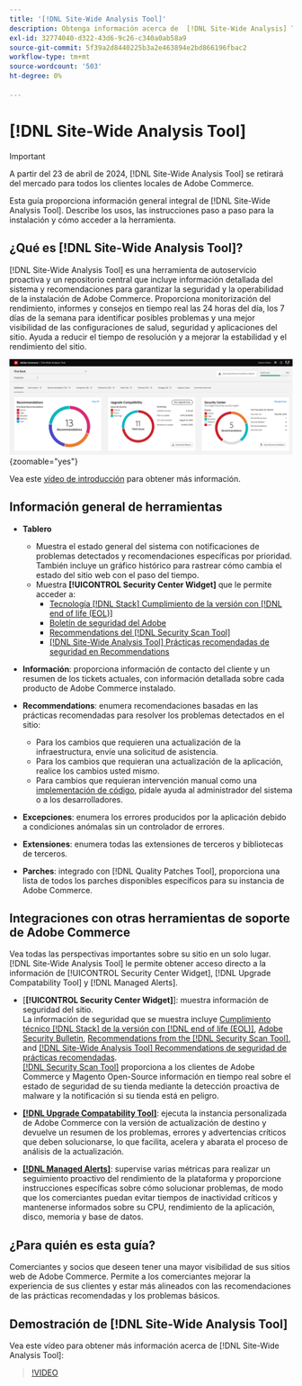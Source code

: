 ```yaml
---
title: '[!DNL Site-Wide Analysis Tool]'
description: Obtenga información acerca de  [!DNL Site-Wide Analysis] Tool, sus usos, el proceso de instalación y cómo obtener acceso
exl-id: 32774040-d322-43d6-9c26-c340a0ab58a9
source-git-commit: 5f39a2d8440225b3a2e463894e2bd866196fbac2
workflow-type: tm+mt
source-wordcount: '503'
ht-degree: 0%

---
```


# [!DNL Site-Wide Analysis Tool]

>[!IMPORTANT]
>
>A partir del 23 de abril de 2024, [!DNL Site-Wide Analysis Tool] se retirará del mercado para todos los clientes locales de Adobe Commerce.

Esta guía proporciona información general integral de [!DNL Site-Wide Analysis Tool]. Describe los usos, las instrucciones paso a paso para la instalación y cómo acceder a la herramienta.

## ¿Qué es [!DNL Site-Wide Analysis Tool]?

[!DNL Site-Wide Analysis Tool] es una herramienta de autoservicio proactiva y un repositorio central que incluye información detallada del sistema y recomendaciones para garantizar la seguridad y la operabilidad de la instalación de Adobe Commerce. Proporciona monitorización del rendimiento, informes y consejos en tiempo real las 24 horas del día, los 7 días de la semana para identificar posibles problemas y una mejor visibilidad de las configuraciones de salud, seguridad y aplicaciones del sitio. Ayuda a reducir el tiempo de resolución y a mejorar la estabilidad y el rendimiento del sitio.

![Panel de herramientas de análisis en todo el sitio](../../assets/tools/swat-dashboard.png){zoomable="yes"}

Vea este [vídeo de introducción](https://www.youtube.com/watch?v=KW2R8ki_RG4) para obtener más información.

## Información general de herramientas

- **Tablero**
   - Muestra el estado general del sistema con notificaciones de problemas detectados y recomendaciones específicas por prioridad.<br>
También incluye un gráfico histórico para rastrear cómo cambia el estado del sitio web con el paso del tiempo.
   - Muestra **[!UICONTROL Security Center Widget]** que le permite acceder a:
      - [Tecnología [!DNL Stack] Cumplimiento de la versión con [!DNL end of life (EOL)]](https://experienceleague.adobe.com/docs/commerce-operations/installation-guide/system-requirements.html)
      - [Boletín de seguridad del Adobe](https://helpx.adobe.com/security/security-bulletin.html)
      - [Recommendations del [!DNL Security Scan Tool]](https://experienceleague.adobe.com/docs/commerce-admin/systems/security/security-scan.html)
      - [[!DNL Site-Wide Analysis Tool] Prácticas recomendadas de seguridad en Recommendations](https://experienceleague.adobe.com/docs/commerce-operations/tools/site-wide-analysis-tool/recommendations.html)

- **Información**: proporciona información de contacto del cliente y un resumen de los tickets actuales, con información detallada sobre cada producto de Adobe Commerce instalado.

- **Recommendations**: enumera recomendaciones basadas en las prácticas recomendadas para resolver los problemas detectados en el sitio:
   - Para los cambios que requieren una actualización de la infraestructura, envíe una solicitud de asistencia.
   - Para los cambios que requieran una actualización de la aplicación, realice los cambios usted mismo.
   - Para cambios que requieran intervención manual como una [implementación de código](https://experienceleague.adobe.com/docs/commerce-cloud-service/user-guide/architecture/pro-develop-deploy-workflow.html#deployment-workflow), pídale ayuda al administrador del sistema o a los desarrolladores.

- **Excepciones**: enumera los errores producidos por la aplicación debido a condiciones anómalas sin un controlador de errores.

- **Extensiones**: enumera todas las extensiones de terceros y bibliotecas de terceros.

- **Parches**: integrado con [!DNL Quality Patches Tool], proporciona una lista de todos los parches disponibles específicos para su instancia de Adobe Commerce.

## Integraciones con otras herramientas de soporte de Adobe Commerce

Vea todas las perspectivas importantes sobre su sitio en un solo lugar. [!DNL Site-Wide Analysis Tool] le permite obtener acceso directo a la información de [!UICONTROL Security Center Widget], [!DNL Upgrade Compatability Tool] y [!DNL Managed Alerts].

- [**[!UICONTROL Security Center Widget]**]: muestra información de seguridad del sitio.<br>
La información de seguridad que se muestra incluye [Cumplimiento técnico [!DNL Stack] de la versión con [!DNL end of life (EOL)]](https://experienceleague.adobe.com/docs/commerce-operations/installation-guide/system-requirements.html), [Adobe Security Bulletin](https://helpx.adobe.com/security/security-bulletin.html), [Recommendations from the [!DNL Security Scan Tool]](https://experienceleague.adobe.com/docs/commerce-admin/systems/security/security-scan.html), and [[!DNL Site-Wide Analysis Tool] Recommendations de seguridad de prácticas recomendadas](https://experienceleague.adobe.com/docs/commerce-operations/tools/site-wide-analysis-tool/recommendations.html).<br>
[[!DNL Security Scan Tool]](https://experienceleague.adobe.com/docs/commerce-admin/systems/security/security-scan.html) proporciona a los clientes de Adobe Commerce y Magento Open-Source información en tiempo real sobre el estado de seguridad de su tienda mediante la detección proactiva de malware y la notificación si su tienda está en peligro.

- [**[!DNL Upgrade Compatability Tool]**](../../upgrade/upgrade-compatibility-tool/overview.md): ejecuta la instancia personalizada de Adobe Commerce con la versión de actualización de destino y devuelve un resumen de los problemas, errores y advertencias críticos que deben solucionarse, lo que facilita, acelera y abarata el proceso de análisis de la actualización.

- [**[!DNL Managed Alerts]**](https://support.magento.com/hc/en-us/sections/360010758472-Managed-alerts-for-Adobe-Commerce): supervise varias métricas para realizar un seguimiento proactivo del rendimiento de la plataforma y proporcione instrucciones específicas sobre cómo solucionar problemas, de modo que los comerciantes puedan evitar tiempos de inactividad críticos y mantenerse informados sobre su CPU, rendimiento de la aplicación, disco, memoria y base de datos.

## ¿Para quién es esta guía?

Comerciantes y socios que deseen tener una mayor visibilidad de sus sitios web de Adobe Commerce. Permite a los comerciantes mejorar la experiencia de sus clientes y estar más alineados con las recomendaciones de las prácticas recomendadas y los problemas básicos.

## Demostración de [!DNL Site-Wide Analysis Tool]

Vea este vídeo para obtener más información acerca de [!DNL Site-Wide Analysis Tool]:

>[!VIDEO](https://video.tv.adobe.com/v/344001?quality=12)
